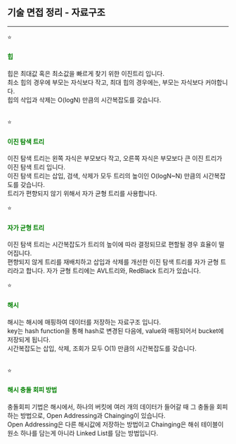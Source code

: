 ## **기술 면접 정리 - 자료구조**
---

⭐
#### <span style="color: green">**힙**</span>
힙은 최대값 혹은 최소값을 빠르게 찾기 위한 이진트리 입니다.  
최소 힙의 경우에 부모는 자식보다 작고, 최대 힙의 경우에는, 부모는 자식보다 커야합니다.  
힙의 삭입과 삭제는 O(logN) 만큼의 시간복잡도를 갖습니다.  
</br>

⭐
#### <span style="color: green">**이진 탐색 트리**</span>
이진 탐색 트리는 왼쪽 자식은 부모보다 작고, 오른쪽 자식은 부모보다 큰 이진 트리가 이진 탐색 트리 입니다.  
이진 탐색 트리는 삽입, 검색, 삭제가 모두 트리의 높이인 O(logN~N) 만큼의 시간복잡도를 갖습니다.  
트리가 편향되지 않기 위해서 자가 균형 트리를 사용합니다.
</br>

⭐
#### <span style="color: green">**자가 균형 트리**</span>
이진 탐색 트리는 시간복잡도가 트리의 높이에 따라 결정되므로 편할될 경우 효율이 떨어집니다.  
편향되지 않게 트리를 재배치하고 삽입과 삭제를 개선한 이진 탐색 트리를 자가 균형 트리라고 합니다.
자가 균형 트리에는 AVL트리와, RedBlack 트리가 있습니다.

⭐
#### <span style="color: green">**해시**</span>
해시는 해시에 매핑하여 데이터를 저장하는 자료구조 입니다.  
key는 hash function을 통해 hash로 변경된 다음에, value와 매핑되어서 bucket에 저장되게 됩니다.  
시간복잡도는 삽입, 삭제, 조회가 모두 O(1) 만큼의 시간복잡도를 갖습니다.  
</br>

⭐
#### <span style="color: green">**해시 충돌 회피 방법**</span>
충돌회피 기법은 해시에서, 하나의 버킷에 여러 개의 데이터가 들어갈 때 그 충돌을 회피하는 방법으로, Open Addressing과 Chainging이 있습니다.  
Open Addressing은 다른 해시값에 저장하는 방법이고 Chainging은 해쉬 테이블이 원소 하나를 담는게 아니라 Linked List를 담는 방법입니다.
</br>
</br>
</br>
</br>

